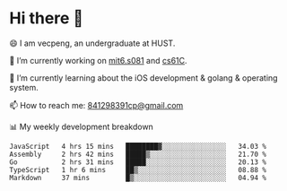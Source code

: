 
# Hi there 👋
😄 I am vecpeng, an undergraduate at HUST.

🔭 I’m currently working on [mit6.s081](https://pdos.csail.mit.edu/6.S081/2020/) and [cs61C](https://inst.eecs.berkeley.edu/~cs61c/fa21/).

🌱 I’m currently learning about the iOS development & golang & operating system.

📫 How to reach me: 841298391cp@gmail.com

📊 My weekly development breakdown
<!--START_SECTION:waka-->
```text
JavaScript   4 hrs 15 mins   ████████▓░░░░░░░░░░░░░░░░   34.03 % 
Assembly     2 hrs 42 mins   █████▒░░░░░░░░░░░░░░░░░░░   21.70 % 
Go           2 hrs 31 mins   █████░░░░░░░░░░░░░░░░░░░░   20.13 % 
TypeScript   1 hr 6 mins     ██▒░░░░░░░░░░░░░░░░░░░░░░   08.88 % 
Markdown     37 mins         █▒░░░░░░░░░░░░░░░░░░░░░░░   04.94 % 
```
<!--END_SECTION:waka-->